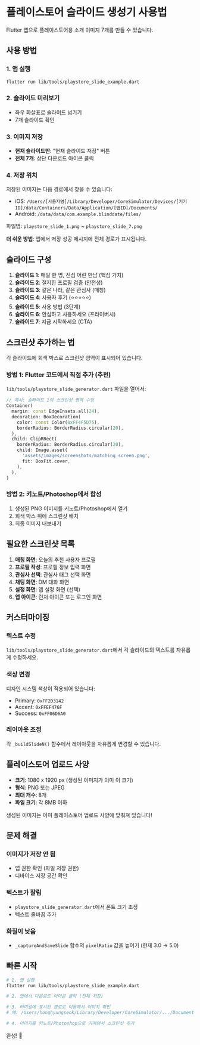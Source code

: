 # 플레이스토어 슬라이드 생성기 사용법

Flutter 앱으로 플레이스토어용 소개 이미지 7개를 만들 수 있습니다.

## 사용 방법

### 1. 앱 실행
```bash
flutter run lib/tools/playstore_slide_example.dart
```

### 2. 슬라이드 미리보기
- 좌우 화살표로 슬라이드 넘기기
- 7개 슬라이드 확인

### 3. 이미지 저장
- **현재 슬라이드만**: "현재 슬라이드 저장" 버튼
- **전체 7개**: 상단 다운로드 아이콘 클릭

### 4. 저장 위치
저장된 이미지는 다음 경로에서 찾을 수 있습니다:
- iOS: `/Users/[사용자명]/Library/Developer/CoreSimulator/Devices/[기기ID]/data/Containers/Data/Application/[앱ID]/Documents/`
- Android: `/data/data/com.example.blinddate/files/`

파일명: `playstore_slide_1.png` ~ `playstore_slide_7.png`

**더 쉬운 방법**: 앱에서 저장 성공 메시지에 전체 경로가 표시됩니다.

## 슬라이드 구성

1. **슬라이드 1**: 매일 한 명, 진심 어린 만남 (핵심 가치)
2. **슬라이드 2**: 철저한 프로필 검증 (안전성)
3. **슬라이드 3**: 같은 나라, 같은 관심사 (매칭)
4. **슬라이드 4**: 사용자 후기 (⭐⭐⭐⭐⭐)
5. **슬라이드 5**: 사용 방법 (3단계)
6. **슬라이드 6**: 안심하고 사용하세요 (프라이버시)
7. **슬라이드 7**: 지금 시작하세요 (CTA)

## 스크린샷 추가하는 법

각 슬라이드에 회색 박스로 스크린샷 영역이 표시되어 있습니다.

### 방법 1: Flutter 코드에서 직접 추가 (추천)
`lib/tools/playstore_slide_generator.dart` 파일을 열어서:

```dart
// 예시: 슬라이드 1의 스크린샷 영역 수정
Container(
  margin: const EdgeInsets.all(24),
  decoration: BoxDecoration(
    color: const Color(0xFF4F5D75),
    borderRadius: BorderRadius.circular(20),
  ),
  child: ClipRRect(
    borderRadius: BorderRadius.circular(20),
    child: Image.asset(
      'assets/images/screenshots/matching_screen.png',
      fit: BoxFit.cover,
    ),
  ),
)
```

### 방법 2: 키노트/Photoshop에서 합성
1. 생성된 PNG 이미지를 키노트/Photoshop에서 열기
2. 회색 박스 위에 스크린샷 배치
3. 최종 이미지 내보내기

## 필요한 스크린샷 목록

1. **매칭 화면**: 오늘의 추천 사용자 프로필
2. **프로필 작성**: 프로필 정보 입력 화면
3. **관심사 선택**: 관심사 태그 선택 화면
4. **채팅 화면**: DM 대화 화면
5. **설정 화면**: 앱 설정 화면 (선택)
6. **앱 아이콘**: 런처 아이콘 또는 로그인 화면

## 커스터마이징

### 텍스트 수정
`lib/tools/playstore_slide_generator.dart`에서 각 슬라이드의 텍스트를 자유롭게 수정하세요.

### 색상 변경
디자인 시스템 색상이 적용되어 있습니다:
- Primary: `0xFF2D3142`
- Accent: `0xFFEF476F`
- Success: `0xFF06D6A0`

### 레이아웃 조정
각 `_buildSlideN()` 함수에서 레이아웃을 자유롭게 변경할 수 있습니다.

## 플레이스토어 업로드 사양

- **크기**: 1080 x 1920 px (생성된 이미지가 이미 이 크기)
- **형식**: PNG 또는 JPEG
- **최대 개수**: 8개
- **파일 크기**: 각 8MB 이하

생성된 이미지는 이미 플레이스토어 업로드 사양에 맞춰져 있습니다!

## 문제 해결

### 이미지가 저장 안 됨
- 앱 권한 확인 (파일 저장 권한)
- 디바이스 저장 공간 확인

### 텍스트가 잘림
- `playstore_slide_generator.dart`에서 폰트 크기 조정
- 텍스트 줄바꿈 추가

### 화질이 낮음
- `_captureAndSaveSlide` 함수의 `pixelRatio` 값을 높이기 (현재 3.0 → 5.0)

## 빠른 시작

```bash
# 1. 앱 실행
flutter run lib/tools/playstore_slide_example.dart

# 2. 앱에서 다운로드 아이콘 클릭 (전체 저장)

# 3. 터미널에 표시된 경로로 이동해서 이미지 확인
# 예: /Users/honghyungseok/Library/Developer/CoreSimulator/.../Documents/

# 4. 이미지를 키노트/Photoshop으로 가져와서 스크린샷 추가
```

완성! 🎉
